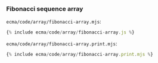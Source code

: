 ### Fibonacci sequence array

`ecma/code/array/fibonacci-array.mjs`:
```js
{% include ecma/code/array/fibonacci-array.js %}
```

`ecma/code/array/fibonacci-array.print.mjs`:
```js
{% include ecma/code/array/fibonacci-array.print.mjs %}
```
